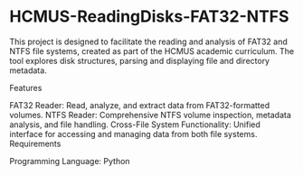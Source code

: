 # HCMUS-ReadingDisks-FAT32-NTFS
This project is designed to facilitate the reading and analysis of FAT32 and NTFS file systems, created as part of the HCMUS academic curriculum. The tool explores disk structures, parsing and displaying file and directory metadata.

Features

FAT32 Reader: Read, analyze, and extract data from FAT32-formatted volumes.
NTFS Reader: Comprehensive NTFS volume inspection, metadata analysis, and file handling.
Cross-File System Functionality: Unified interface for accessing and managing data from both file systems.
Requirements

Programming Language: Python
